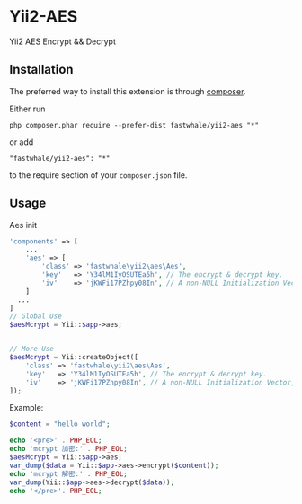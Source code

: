 Yii2-AES
========
Yii2 AES Encrypt && Decrypt

Installation
------------

The preferred way to install this extension is through [composer](http://getcomposer.org/download/).

Either run

```
php composer.phar require --prefer-dist fastwhale/yii2-aes "*"
```

or add

```
"fastwhale/yii2-aes": "*"
```

to the require section of your `composer.json` file.


Usage
-----

Aes init
```php
'components' => [
    ...
    'aes' => [
        'class' => 'fastwhale\yii2\aes\Aes',
        'key'   => 'Y34lM1IyOSUTEa5h', // The encrypt & decrypt key.
        'iv'    => 'jKWFi17PZhpy08In', // A non-NULL Initialization Vector, default: 397e2eb61307109f.
    ]
  ...
]
// Global Use
$aesMcrypt = Yii::$app->aes; 


// More Use
$aesMcrypt = Yii::createObject([
    'class' => 'fastwhale\yii2\aes\Aes',
    'key'   => 'Y34lM1IyOSUTEa5h', // The encrypt & decrypt key.
    'iv'    => 'jKWFi17PZhpy08In', // A non-NULL Initialization Vector, default: 397e2eb61307109f.
]);
```

Example:
```php
$content = "hello world";

echo '<pre>' . PHP_EOL;
echo 'mcrypt 加密:' . PHP_EOL;
$aesMcrypt = Yii::$app->aes;
var_dump($data = Yii::$app->aes->encrypt($content));
echo 'mcrypt 解密:' . PHP_EOL;
var_dump(Yii::$app->aes->decrypt($data));
echo '</pre>'. PHP_EOL;
```
